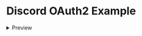 # Discord OAuth2 Example

<details>
  <summary>Preview</summary>
  
  ![image](https://github.com/Xoro-1337/Flask-Discord-OAuth2-Example/assets/72954614/e44a8590-93a6-494f-8c0e-44517cf7e3c6)
  
  ![image](https://github.com/Xoro-1337/Flask-Discord-OAuth2-Example/assets/72954614/223b8ce6-2051-4f9a-b6f9-baf1f44c71fb)
</details>
